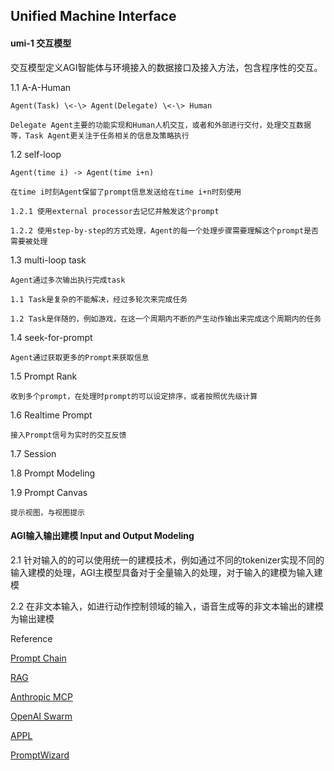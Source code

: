 ## Unified Machine Interface

#### umi-1 交互模型

交互模型定义AGI智能体与环境接入的数据接口及接入方法，包含程序性的交互。


1.1 A-A-Human  


    Agent(Task) \<-\> Agent(Delegate) \<-\> Human  

    Delegate Agent主要的功能实现和Human人机交互，或者和外部进行交付，处理交互数据等，Task Agent更关注于任务相关的信息及策略执行  


1.2 self-loop  

    Agent(time i) -> Agent(time i+n)  

    在time i时刻Agent保留了prompt信息发送给在time i+n时刻使用  
    
    1.2.1 使用external processor去记忆并触发这个prompt  

    1.2.2 使用step-by-step的方式处理，Agent的每一个处理步骤需要理解这个prompt是否需要被处理  

1.3 multi-loop task

    Agent通过多次输出执行完成task

    1.1 Task是复杂的不能解决，经过多轮次来完成任务

    1.2 Task是伴随的，例如游戏，在这一个周期内不断的产生动作输出来完成这个周期内的任务

1.4 seek-for-prompt

    Agent通过获取更多的Prompt来获取信息

1.5 Prompt Rank

    收到多个prompt，在处理时prompt的可以设定排序，或者按照优先级计算

1.6 Realtime Prompt


    接入Prompt信号为实时的交互反馈

1.7 Session



1.8 Prompt Modeling


1.9 Prompt Canvas

    提示视图，与视图提示


#### AGI输入输出建模 Input and Output Modeling

   2.1 针对输入的的可以使用统一的建模技术，例如通过不同的tokenizer实现不同的输入建模的处理，AGI主模型具备对于全量输入的处理，对于输入的建模为输入建模

   2.2 在非文本输入，如进行动作控制领域的输入，语音生成等的非文本输出的建模为输出建模


Reference 

[Prompt Chain](https://www.promptingguide.ai/zh/techniques/prompt_chaining)  

[RAG](https://ai.meta.com/blog/retrieval-augmented-generation-streamlining-the-creation-of-intelligent-natural-language-processing-models/)  

[Anthropic MCP](https://www.anthropic.com/news/model-context-protocol)  

[OpenAI Swarm](https://github.com/openai/swarm)   

[APPL](https://github.com/appl-team/appl)    

[PromptWizard](https://arxiv.org/abs/2405.18369)  
